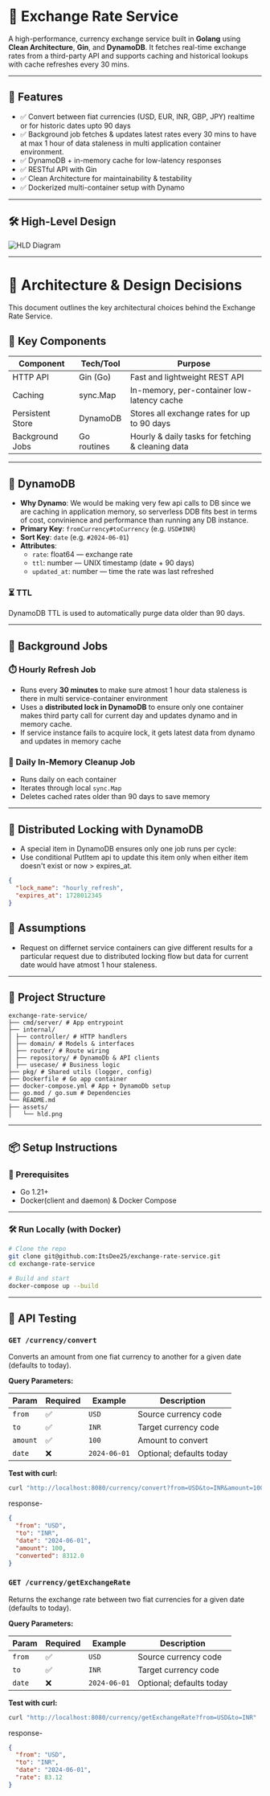 # 💱 Exchange Rate Service

A high-performance, currency exchange service built in **Golang** using **Clean Architecture**, **Gin**, and **DynamoDB**. It fetches real-time exchange rates from a third-party API and supports caching and historical lookups with cache refreshes every 30 mins.

---

## 🚀 Features

- ✅ Convert between fiat currencies (USD, EUR, INR, GBP, JPY) realtime or for historic dates upto 90 days
- ✅ Background job fetches & updates latest rates every 30 mins to have at max 1 hour of data staleness in multi application container    environment.
- ✅ DynamoDB + in-memory cache for low-latency responses
- ✅ RESTful API with Gin
- ✅ Clean Architecture for maintainability & testability
- ✅ Dockerized multi-container setup with Dynamo

---

## 🛠 High-Level Design

![HLD Diagram](assets/hld.png)

---

# 🧠 Architecture & Design Decisions

This document outlines the key architectural choices behind the Exchange Rate Service.

## 🧱 Key Components

| Component            | Tech/Tool         | Purpose                                                                 |
|----------------------|-------------------|-------------------------------------------------------------------------|
| HTTP API             | Gin (Go)          | Fast and lightweight REST API                                          |
| Caching              | sync.Map          | In-memory, per-container low-latency cache                             |
| Persistent Store     | DynamoDB          | Stores all exchange rates for up to 90 days                            |
| Background Jobs      | Go routines       | Hourly & daily tasks for fetching & cleaning data                      |

---


## 🧠 DynamoDB

- **Why Dynamo**: We would be making very few api calls to DB since we are caching in application memory, so serverless DDB fits best in terms of cost, convinience and performance than running any DB instance.
- **Primary Key**: `fromCurrency#toCurrency` (e.g. `USD#INR`)
- **Sort Key**: `date` (e.g. `#2024-06-01`)
- **Attributes**:
  - `rate`: float64 — exchange rate
  - `ttl`: number — UNIX timestamp (date + 90 days)
  - `updated_at`: number — time the rate was last refreshed

### ⏳ TTL
DynamoDB TTL is used to automatically purge data older than 90 days.

---

## 🔁 Background Jobs

### ⏱️ Hourly Refresh Job
- Runs every **30 minutes** to make sure atmost 1 hour data staleness is there in multi service-container environment
- Uses a **distributed lock in DynamoDB** to ensure only one container makes third party call for current day and updates dynamo and in memory cache.
- If service instance fails to acquire lock, it gets latest data from dynamo and updates in memory cache


### 🧹 Daily In-Memory Cleanup Job
- Runs daily on each container
- Iterates through local `sync.Map`
- Deletes cached rates older than 90 days to save memory

---

## 🔐 Distributed Locking with DynamoDB

 - A special item in DynamoDB ensures only one job runs per cycle:
 - Use conditional PutItem api to update this item only when either item doesn't exist or now > expires_at.

```json
{
  "lock_name": "hourly_refresh",
  "expires_at": 1728012345
}
```

## 🔐 Assumptions

 - Request on differnet service containers can give different results for a particular request due to distributed locking flow but data for current date would have atmost 1 hour staleness.

---

## 🧱 Project Structure

```text
exchange-rate-service/
├── cmd/server/ # App entrypoint
├── internal/
│ ├── controller/ # HTTP handlers
│ ├── domain/ # Models & interfaces
│ ├── router/ # Route wiring
│ ├── repository/ # DynamoDb & API clients
│ ├── usecase/ # Business logic
├── pkg/ # Shared utils (logger, config)
├── Dockerfile # Go app container
├── docker-compose.yml # App + DynamoDb setup
├── go.mod / go.sum # Dependencies
└── README.md
├── assets/
│   └── hld.png
```
---

## 📦 Setup Instructions

### 🔧 Prerequisites

- Go 1.21+
- Docker(client and daemon) & Docker Compose

---

### 🛠️ Run Locally (with Docker)

```bash
# Clone the repo
git clone git@github.com:ItsDee25/exchange-rate-service.git
cd exchange-rate-service

# Build and start
docker-compose up --build
```
--- 

## 🧪 API Testing

### `GET /currency/convert`

Converts an amount from one fiat currency to another for a given date (defaults to today).

**Query Parameters:**

| Param   | Required | Example      | Description              |
|---------|----------|--------------|--------------------------|
| `from`  | ✅        | `USD`        | Source currency code     |
| `to`    | ✅        | `INR`        | Target currency code     |
| `amount`| ✅        | `100`        | Amount to convert        |
| `date`  | ❌        | `2024-06-01` | Optional; defaults today |

**Test with curl:**

```bash
curl "http://localhost:8080/currency/convert?from=USD&to=INR&amount=100"
```

response-
```json
{
  "from": "USD",
  "to": "INR",
  "date": "2024-06-01",
  "amount": 100,
  "converted": 8312.0
}
```

### `GET /currency/getExchangeRate`

Returns the exchange rate between two fiat currencies for a given date (defaults to today).

**Query Parameters:**

| Param   | Required | Example      | Description              |
|---------|----------|--------------|--------------------------|
| `from`  | ✅        | `USD`        | Source currency code     |
| `to`    | ✅        | `INR`        | Target currency code     |
| `date`  | ❌        | `2024-06-01` | Optional; defaults today |

**Test with curl:**

```bash
curl "http://localhost:8080/currency/getExchangeRate?from=USD&to=INR"
```

response-
```json
{
  "from": "USD",
  "to": "INR",
  "date": "2024-06-01",
  "rate": 83.12
}
```
